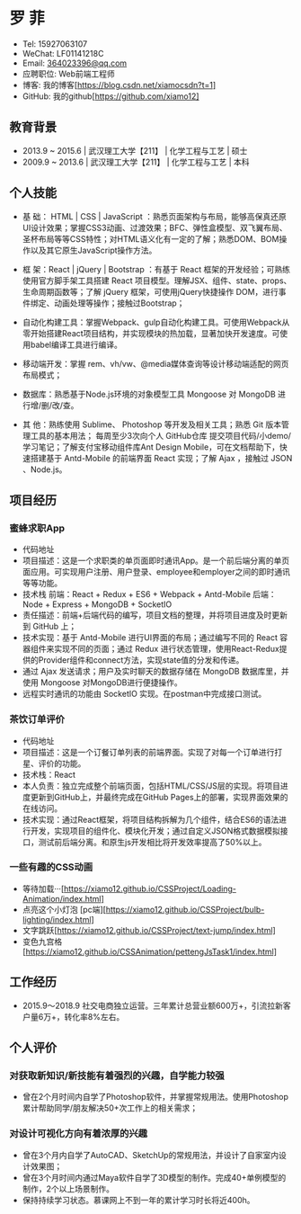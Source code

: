 # 罗  菲

 - Tel: 15927063107	
 - WeChat: LF01141218C
 - Email: 364023396@qq.com			
 - 应聘职位: Web前端工程师 
 - 博客: 我的博客[https://blog.csdn.net/xiamocsdn?t=1]	    		
 - GitHub: 我的github[https://github.com/xiamo12]	

## 教育背景

 - 2013.9 ~ 2015.6 | 武汉理工大学【211】 | 化学工程与工艺 | 硕士
 - 2009.9 ~ 2013.6 | 武汉理工大学【211】 | 化学工程与工艺 | 本科

## 个人技能

 - 基  础： HTML | CSS | JavaScript ：熟悉页面架构与布局，能够高保真还原UI设计效果；掌握CSS3动画、过渡效果；BFC、弹性盒模型、双飞翼布局、圣杯布局等等CSS特性；对HTML语义化有一定的了解；熟悉DOM、BOM操作以及其它原生JavaScript操作方法。
 
 - 框  架：React | jQuery | Bootstrap ：有基于 React 框架的开发经验；可熟练使用官方脚手架工具搭建 React 项目模型。理解JSX、组件、state、props、生命周期函数等；了解 jQuery 框架，可使用jQuery快捷操作 DOM，进行事件绑定、动画处理等操作；接触过Bootstrap；
 
 - 自动化构建工具：掌握Webpack、gulp自动化构建工具。可使用Webpack从零开始搭建React项目结构，并实现模块的热加载，显著加快开发速度。可使用babel编译工具进行编译。
 - 移动端开发：掌握 rem、vh/vw、@media媒体查询等设计移动端适配的网页布局模式；
 - 数据库：熟悉基于Node.js环境的对象模型工具 Mongoose 对 MongoDB 进行增/删/改/查。
 - 其 他：熟练使用 Sublime、 Photoshop 等开发及相关工具；熟悉 Git 版本管理工具的基本用法； 每周至少3次向个人 GitHub仓库 提交项目代码/小demo/学习笔记；了解支付宝移动组件库Ant Design Mobile，可在文档帮助下，快速搭建基于 Antd-Mobile 的前端界面 React 实现；了解 Ajax ，接触过 JSON 、Node.js。

## 项目经历 

### 蜜蜂求职App	

 - 代码地址
 - 项目描述：这是一个求职类的单页面即时通讯App。是一个前后端分离的单页面应用。可实现用户注册、用户登录、employee和employer之间的即时通讯等等功能。
 - 技术栈
	前端：React + Redux + ES6 + Webpack + Antd-Mobile
	后端：Node + Express + MongoDB + SocketIO
 - 责任描述：前端+后端代码的编写，项目文档的整理，并将项目进度及时更新到 GitHub 上；
 - 技术实现：基于 Antd-Mobile 进行UI界面的布局；通过编写不同的 React 容器组件来实现不同的页面；通过 Redux 进行状态管理，使用React-Redux提供的Provider组件和connect方法，实现state值的分发和传递。
 - 通过 Ajax 发送请求；用户及实时聊天的数据存储在 MongoDB 数据库里，并使用 Mongoose 对MongoDB进行便捷操作。
 - 远程实时通讯的功能由 SocketIO 实现。在postman中完成接口测试。

### 茶饮订单评价

- 代码地址
- 项目描述：这是一个订餐订单列表的前端界面。实现了对每一个订单进行打星、评价的功能。
- 技术栈：React
- 本人负责：独立完成整个前端页面，包括HTML/CSS/JS层的实现。将项目进度更新到GitHub上，并最终完成在GitHub Pages上的部署，实现界面效果的在线访问。
- 技术实现：通过React框架，将项目结构拆解为几个组件，结合ES6的语法进行开发，实现项目的组件化、模块化开发；通过自定义JSON格式数据模拟接口，测试前后端分离。和原生js开发相比将开发效率提高了50%以上。

### 一些有趣的CSS动画

 - 等待加载···[https://xiamo12.github.io/CSSProject/Loading-Animation/index.html]
 - 点亮这个小灯泡 [pc端][https://xiamo12.github.io/CSSProject/bulb-lighting/index.html]		
 - 文字跳跃[https://xiamo12.github.io/CSSProject/text-jump/index.html]		
 - 变色九宫格[https://xiamo12.github.io/CSSAnimation/pettengJsTask1/index.html]

## 工作经历

 - 2015.9～2018.9    社交电商独立运营。三年累计总营业额600万+，引流拉新客户量6万+，转化率8%左右。

## 个人评价

### 对获取新知识/新技能有着强烈的兴趣，自学能力较强

 - 曾在2个月时间内自学了Photoshop软件，并掌握常规用法。使用Photoshop累计帮助同学/朋友解决50+次工作上的相关需求；

### 对设计可视化方向有着浓厚的兴趣

 - 曾在3个月内自学了AutoCAD、SketchUp的常规用法，并设计了自家室内设计效果图；
 - 曾在3个月时间内通过Maya软件自学了3D模型的制作。完成40+单例模型的制作，2个以上场景制作。
 - 保持持续学习状态。慕课网上不到一年的累计学习时长将近400h。
